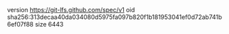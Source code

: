 version https://git-lfs.github.com/spec/v1
oid sha256:313decaa40da034080d5975fa097b820f1b181953041ef0d72ab741b6ef07f88
size 6443
